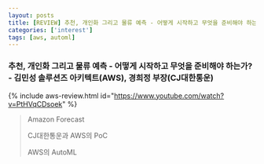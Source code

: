 ```yaml
---
layout: posts
title: [REVIEW] 추천, 개인화 그리고 물류 예측 - 어떻게 시작하고 무엇을 준비해야 하는가?
categories: ['interest']
tags: [aws, automl]
---
```


### 추천, 개인화 그리고 물류 예측 - 어떻게 시작하고 무엇을 준비해야 하는가? - 김민성 솔루션즈 아키텍트(AWS), 경희정 부장(CJ대한통운)

 {% include aws-review.html id="https://www.youtube.com/watch?v=PtHVqCDsoek" %}  


> Amazon Forecast
> 
> CJ대한통운과 AWS의 PoC
> 
> AWS의 AutoML

